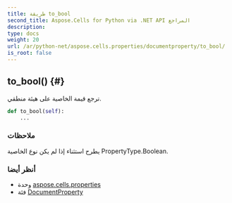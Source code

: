 ```yaml
---
title: طريقة to_bool
second_title: Aspose.Cells for Python via .NET API المراجع
description:
type: docs
weight: 20
url: /ar/python-net/aspose.cells.properties/documentproperty/to_bool/
is_root: false
---
```

##  to_bool() {#}
ترجع قيمة الخاصية على هيئة منطقي.



```python
def to_bool(self):
    ...
```


###  ملاحظات

يطرح استثناء إذا لم يكن نوع الخاصية PropertyType.Boolean.


###  أنظر أيضا

* وحدة [aspose.cells.properties](../../)
* فئة [DocumentProperty](/cells/ar/python-net/aspose.cells.properties/documentproperty)
